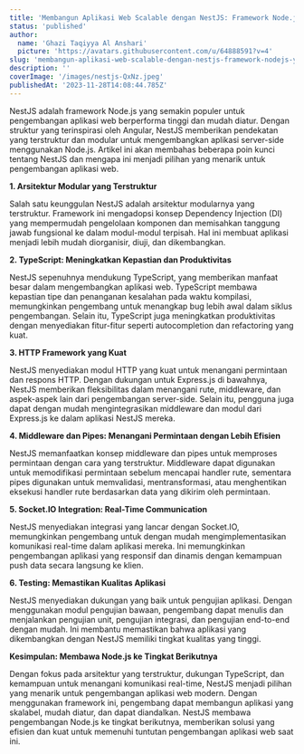 ```yaml
---
title: 'Membangun Aplikasi Web Scalable dengan NestJS: Framework Node.js yang Kuat'
status: 'published'
author:
  name: 'Ghazi Taqiyya Al Anshari'
  picture: 'https://avatars.githubusercontent.com/u/64888591?v=4'
slug: 'membangun-aplikasi-web-scalable-dengan-nestjs-framework-nodejs-yang-kuat'
description: ''
coverImage: '/images/nestjs-QxNz.jpeg'
publishedAt: '2023-11-28T14:08:44.785Z'
---
```


NestJS adalah framework Node.js yang semakin populer untuk pengembangan aplikasi web berperforma tinggi dan mudah diatur. Dengan struktur yang terinspirasi oleh Angular, NestJS memberikan pendekatan yang terstruktur dan modular untuk mengembangkan aplikasi server-side menggunakan Node.js. Artikel ini akan membahas beberapa poin kunci tentang NestJS dan mengapa ini menjadi pilihan yang menarik untuk pengembangan aplikasi web.

**1. Arsitektur Modular yang Terstruktur**

Salah satu keunggulan NestJS adalah arsitektur modularnya yang terstruktur. Framework ini mengadopsi konsep Dependency Injection (DI) yang mempermudah pengelolaan komponen dan memisahkan tanggung jawab fungsional ke dalam modul-modul terpisah. Hal ini membuat aplikasi menjadi lebih mudah diorganisir, diuji, dan dikembangkan.

**2. TypeScript: Meningkatkan Kepastian dan Produktivitas**

NestJS sepenuhnya mendukung TypeScript, yang memberikan manfaat besar dalam mengembangkan aplikasi web. TypeScript membawa kepastian tipe dan penanganan kesalahan pada waktu kompilasi, memungkinkan pengembang untuk menangkap bug lebih awal dalam siklus pengembangan. Selain itu, TypeScript juga meningkatkan produktivitas dengan menyediakan fitur-fitur seperti autocompletion dan refactoring yang kuat.

**3. HTTP Framework yang Kuat**

NestJS menyediakan modul HTTP yang kuat untuk menangani permintaan dan respons HTTP. Dengan dukungan untuk Express.js di bawahnya, NestJS memberikan fleksibilitas dalam menangani rute, middleware, dan aspek-aspek lain dari pengembangan server-side. Selain itu, pengguna juga dapat dengan mudah mengintegrasikan middleware dan modul dari Express.js ke dalam aplikasi NestJS mereka.

**4. Middleware dan Pipes: Menangani Permintaan dengan Lebih Efisien**

NestJS memanfaatkan konsep middleware dan pipes untuk memproses permintaan dengan cara yang terstruktur. Middleware dapat digunakan untuk memodifikasi permintaan sebelum mencapai handler rute, sementara pipes digunakan untuk memvalidasi, mentransformasi, atau menghentikan eksekusi handler rute berdasarkan data yang dikirim oleh permintaan.

**5. Socket.IO Integration: Real-Time Communication**

NestJS menyediakan integrasi yang lancar dengan Socket.IO, memungkinkan pengembang untuk dengan mudah mengimplementasikan komunikasi real-time dalam aplikasi mereka. Ini memungkinkan pengembangan aplikasi yang responsif dan dinamis dengan kemampuan push data secara langsung ke klien.

**6. Testing: Memastikan Kualitas Aplikasi**

NestJS menyediakan dukungan yang baik untuk pengujian aplikasi. Dengan menggunakan modul pengujian bawaan, pengembang dapat menulis dan menjalankan pengujian unit, pengujian integrasi, dan pengujian end-to-end dengan mudah. Ini membantu memastikan bahwa aplikasi yang dikembangkan dengan NestJS memiliki tingkat kualitas yang tinggi.

**Kesimpulan: Membawa Node.js ke Tingkat Berikutnya**

Dengan fokus pada arsitektur yang terstruktur, dukungan TypeScript, dan kemampuan untuk menangani komunikasi real-time, NestJS menjadi pilihan yang menarik untuk pengembangan aplikasi web modern. Dengan menggunakan framework ini, pengembang dapat membangun aplikasi yang skalabel, mudah diatur, dan dapat diandalkan. NestJS membawa pengembangan Node.js ke tingkat berikutnya, memberikan solusi yang efisien dan kuat untuk memenuhi tuntutan pengembangan aplikasi web saat ini.